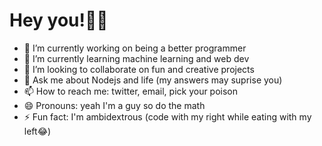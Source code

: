 # Hey you!✌🏾
- 🔭 I’m currently working on being a better programmer
- 🌱 I’m currently learning machine learning and web dev
- 👯 I’m looking to collaborate on fun and creative projects
- 💬 Ask me about Nodejs and life (my answers may suprise you)
- 📫 How to reach me: twitter, email, pick your poison
- 😄 Pronouns: yeah I'm a guy so do the math
- ⚡ Fun fact: I'm ambidextrous (code with my right while eating with my left😂)

